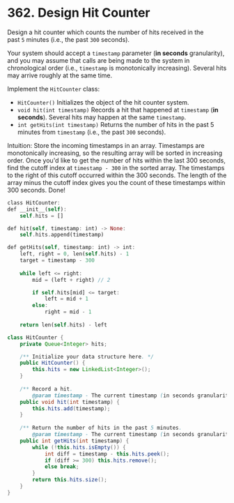 
# 362. Design Hit Counter

Design a hit counter which counts the number of hits received in the past `5` minutes (i.e., the past `300` seconds).

Your system should accept a `timestamp` parameter (**in seconds** granularity), and you may assume that calls are being made to the system in chronological order (i.e., `timestamp` is monotonically increasing). Several hits may arrive roughly at the same time.

Implement the `HitCounter` class:

- `HitCounter()` Initializes the object of the hit counter system.
- `void hit(int timestamp)` Records a hit that happened at `timestamp` (**in seconds**). Several hits may happen at the same `timestamp`.
- `int getHits(int timestamp)` Returns the number of hits in the past 5 minutes from `timestamp` (i.e., the past `300` seconds).

Intuition: Store the incoming timestamps in an array. Timestamps are monotonically increasing, so the resulting array will be sorted in increasing order. Once you'd like to get the number of hits within the last 300 seconds, find the cutoff index at `timestamp - 300` in the sorted array. The timestamps to the right of this cutoff occurred within the 300 seconds. The length of the array minus the cutoff index gives you the count of these timestamps within 300 seconds. Done!

```rust
class HitCounter:
def __init__(self):
    self.hits = []

def hit(self, timestamp: int) -> None:
    self.hits.append(timestamp)

def getHits(self, timestamp: int) -> int:
    left, right = 0, len(self.hits) - 1
    target = timestamp - 300
    
    while left <= right:
        mid = (left + right) // 2

        if self.hits[mid] <= target:
            left = mid + 1
        else:
            right = mid - 1
    
    return len(self.hits) - left
```

```java
class HitCounter {
    private Queue<Integer> hits; 

    /** Initialize your data structure here. */
    public HitCounter() {
        this.hits = new LinkedList<Integer>();
    }
    
    /** Record a hit.
        @param timestamp - The current timestamp (in seconds granularity). */
    public void hit(int timestamp) {
        this.hits.add(timestamp);
    }
    
    /** Return the number of hits in the past 5 minutes.
        @param timestamp - The current timestamp (in seconds granularity). */
    public int getHits(int timestamp) {
        while (!this.hits.isEmpty()) {
            int diff = timestamp - this.hits.peek();
            if (diff >= 300) this.hits.remove();
            else break;
        }
        return this.hits.size();
    }
}
```